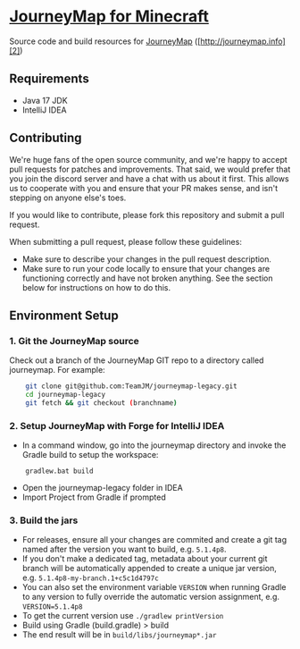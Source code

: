 # [JourneyMap for Minecraft][1]

Source code and build resources for [JourneyMap][2] ([http://journeymap.info][2])

## Requirements

* Java 17 JDK
* IntelliJ IDEA

## Contributing

We're huge fans of the open source community, and we're happy to accept pull requests for patches and improvements. That said, we would prefer that you join the discord server and have a chat with us about it first. This allows us to cooperate with you and ensure that your PR makes sense, and isn't stepping on anyone else's toes.

If you would like to contribute, please fork this repository and submit a pull request.

When submitting a pull request, please follow these guidelines:

- Make sure to describe your changes in the pull request description.
- Make sure to run your code locally to ensure that your changes are functioning correctly and have not broken anything. See the section below for instructions on how to do this.


## Environment Setup

### 1. Git the JourneyMap source

Check out a branch of the JourneyMap GIT repo to a directory called journeymap.  For example:

```sh
    git clone git@github.com:TeamJM/journeymap-legacy.git
    cd journeymap-legacy
    git fetch && git checkout (branchname)
```

### 2. Setup JourneyMap with Forge for IntelliJ IDEA

* In a command window, go into the journeymap directory and invoke the Gradle build to setup the workspace:

```
    gradlew.bat build
```

* Open the journeymap-legacy folder in IDEA
* Import Project from Gradle if prompted

### 3. Build the jars

* For releases, ensure all your changes are commited and create a git tag named after the version you want to build, e.g. `5.1.4p8`.
* If you don't make a dedicated tag, metadata about your current git branch will be automatically appended to create a unique jar version, e.g. `5.1.4p8-my-branch.1+c5c1d4797c`
* You can also set the environment variable `VERSION` when running Gradle to any version to fully override the automatic version assignment, e.g. `VERSION=5.1.4p8`
* To get the current version use `./gradlew printVersion`
* Build using Gradle (build.gradle) > build
* The end result will be in `build/libs/journeymap*.jar`

[1]: https://github.com/TeamJM/journeymap-legacy
[2]: http://journeymap.info
